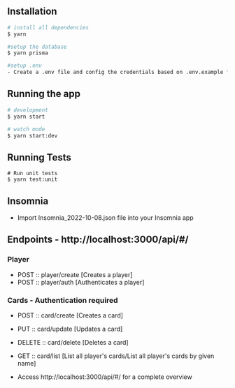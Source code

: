 ## Installation

```bash
# install all dependencies
$ yarn

#setup the database
$ yarn prisma

#setup .env
- Create a .env file and config the credentials based on .env.example file
```

## Running the app

```bash
# development
$ yarn start

# watch mode
$ yarn start:dev
```

## Running Tests
```
# Run unit tests
$ yarn test:unit
```

## Insomnia

- Import Insomnia_2022-10-08.json file into your Insomnia app

## Endpoints - http://localhost:3000/api/#/

### Player
- POST :: player/create [Creates a player]
- POST :: player/auth [Authenticates a player]

### Cards - Authentication required
- POST :: card/create [Creates a card]
- PUT :: card/update [Updates a card]
- DELETE :: card/delete [Deletes a card]
- GET :: card/list [List all player's cards/List all player's cards by given name]


- Access http://localhost:3000/api/#/ for a complete overview
